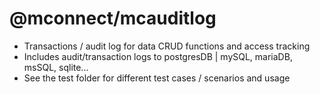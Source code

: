 # @mconnect/mcauditlog

- Transactions / audit log for data CRUD functions and access tracking
- Includes audit/transaction logs to postgresDB | mySQL, mariaDB, msSQL, sqlite...
- See the test folder for different test cases / scenarios and usage
